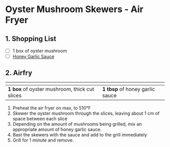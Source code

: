 # Oyster Mushroom Skewers - Air Fryer

## 1. Shopping List
- [ ] 1 box of oyster mushroom
- [ ] [Honey Garlic Sauce][1]

## 2. Airfry
|<!-- -->|<!-- -->|
|---|---|
| **1 box** of oyster mushroom, thick cut slices | **1 tbsp** of honey garlic sauce |

1. Preheat the air fryer on max, to 510°F
2. Skewer the oyster mushroom through the slices, leaving about 1 cm of space between each slice
3. Depending on the amount of mushrooms being grilled, mix an appropriate amount of honey garlic sauce.
4. Bast the skewers with the sauce and add to the grill immediately
5. Grill for 1 minute and remove.

[1]: https://github.com/nanotalks/recipes/blob/master/Spices%20and%20Sauces/Honey%20Garlic%20Sauce.md